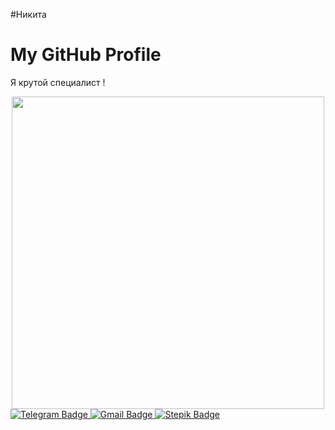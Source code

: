 #Никита
<html lang="ru">
<head>
    <meta charset="UTF-8">
    <meta name="viewport" content="width=device-width, initial-scale=1.0">
    <link rel="stylesheet" href="styles.css">
</head>
  
<body>
<div class="header">
    <h1>My GitHub Profile</h1>
    <p> Я крутой специалист !</p>
</div>
  
<div id="header" align="center">
  <img src="https://i.giphy.com/media/v1.Y2lkPTc5MGI3NjExZWFxd213eG82cTk4cDMwbjNmN2JndWhkM241dHJkeXEyYzV6OGQxeSZlcD12MV9pbnRlcm5hbF9naWZfYnlfaWQmY3Q9Zw/13HgwGsXF0aiGY/giphy.gif" width="500"/>
</div>

<div id="badges">
  <a href="https://t.me/N0N4M271828">
    <img src="https://img.shields.io/badge/Telegram-blue?style=flat&logo=telegram&logoColor=white" alt="Telegram Badge"/>
  </a>
  <a href="mailto:nikita.marmazov2002@gmail.com">
    <img src="https://img.shields.io/badge/Gmail-white?style=flat&logo=Gmail&logoColor=red" alt="Gmail Badge"/>
  </a>
  <a href="https://stepik.org/users/75600093/profile">
    <img src="https://img.shields.io/badge/Stepik-black?style=flat-square&logo=Stepik&logoColor=white" alt="Stepik Badge">
  </a>
</div>

</body>
</html>
